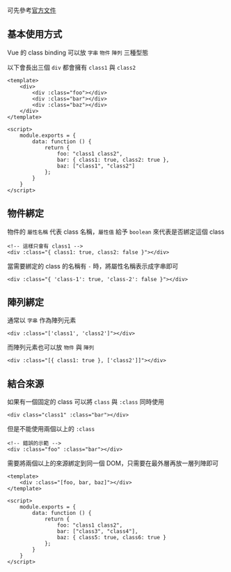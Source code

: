可先參考[官方文件](https://v2.vuejs.org/v2/guide/class-and-style)

## 基本使用方式

Vue 的 class binding 可以放 `字串` `物件` `陣列` 三種型態

以下會長出三個 `div` 都會擁有 `class1` 與 `class2`
``` vue
<template>
    <div>
        <div :class="foo"></div>
        <div :class="bar"></div>
        <div :class="baz"></div>
    </div>
</template>

<script>
    module.exports = {
        data: function () {
            return {
                foo: "class1 class2",
                bar: { class1: true, class2: true },
                baz: ["class1", "class2"]
            };
        }
    }
</script>
```

## 物件綁定

物件的 `屬性名稱` 代表 class 名稱，`屬性值` 給予 `boolean` 來代表是否綁定這個 class
``` vue
<!-- 這樣只會有 class1 -->
<div :class="{ class1: true, class2: false }"></div>
```
當需要綁定的 class 的名稱有 `-` 時，將屬性名稱表示成字串即可
``` vue
<div :class="{ 'class-1': true, 'class-2': false }"></div>
```

## 陣列綁定

通常以 `字串` 作為陣列元素
``` vue
<div :class="['class1', 'class2']"></div>
```
而陣列元素也可以放 `物件` 與 `陣列`
``` vue
<div :class="[{ class1: true }, ['class2']]"></div>
```

## 結合來源

如果有一個固定的 class 可以將 `class` 與 `:class` 同時使用
``` vue
<div class="class1" :class="bar"></div>
```
但是不能使用兩個以上的 `:class`
``` vue
<!-- 錯誤的示範 -->
<div :class="foo" :class="bar"></div>
```
需要將兩個以上的來源綁定到同一個 DOM，只需要在最外層再放一層列陣即可
``` vue
<template>
    <div :class="[foo, bar, baz]"></div>
</template>

<script>
    module.exports = {
        data: function () {
            return {
                foo: "class1 class2",
                bar: ["class3", "class4"],
                baz: { class5: true, class6: true }
            };
        }
    }
</script>
```